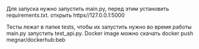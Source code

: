 Для запуска нужно запустить main.py, перед этим установить requirements.txt. открыть https//127.0.0.1:5000

Тесты лежат в папке tests, чтобы их запустить нужно во время работы main.py запустить test_api.py.
Docker image можно скачать docker push megnar/dockerhub:beb
